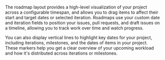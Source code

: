 The roadmap layout provides a high-level visualization of your project across a configurable timespan, and allows you to drag items to affect their start and target dates or selected iteration. Roadmaps use your custom date and iteration fields to position your issues, pull requests, and draft issues on a timeline, allowing you to track work over time and watch progress.

You can also display vertical lines to highlight key dates for your project, including iterations, milestones, and the dates of items in your project. These markers help you get a clear overview of your upcoming workload and how it's distributed across iterations or milestones.
